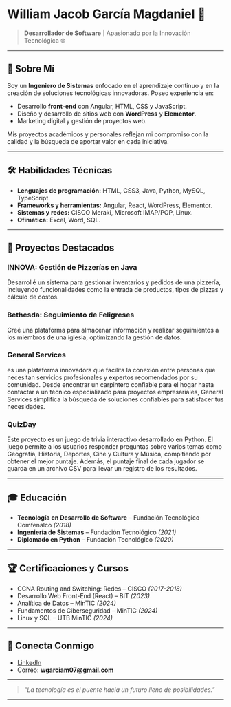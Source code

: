 # William Jacob García Magdaniel 🚀

> **Desarrollador de Software** | Apasionado por la Innovación Tecnológica 🌐

---

## 🌟 Sobre Mí

Soy un **Ingeniero de Sistemas** enfocado en el aprendizaje continuo y en la creación de soluciones tecnológicas innovadoras. Poseo experiencia en:

- Desarrollo **front-end** con Angular, HTML, CSS y JavaScript.
- Diseño y desarrollo de sitios web con **WordPress** y **Elementor**.
- Marketing digital y gestión de proyectos web.

Mis proyectos académicos y personales reflejan mi compromiso con la calidad y la búsqueda de aportar valor en cada iniciativa.

---

## 🛠️ Habilidades Técnicas

- **Lenguajes de programación:** HTML, CSS3, Java, Python, MySQL, TypeScript.
- **Frameworks y herramientas:** Angular, React, WordPress, Elementor.
- **Sistemas y redes:** CISCO Meraki, Microsoft IMAP/POP, Linux.
- **Ofimática:** Excel, Word, SQL.

---

## 🚀 Proyectos Destacados

### INNOVA: Gestión de Pizzerías en Java  
Desarrollé un sistema para gestionar inventarios y pedidos de una pizzería, incluyendo funcionalidades como la entrada de productos, tipos de pizzas y cálculo de costos.

### Bethesda: Seguimiento de Feligreses  
Creé una plataforma para almacenar información y realizar seguimientos a los miembros de una iglesia, optimizando la gestión de datos.

### General Services  
es una plataforma innovadora que facilita la conexión entre personas que necesitan servicios profesionales y expertos recomendados por su comunidad. Desde encontrar un carpintero confiable para el hogar hasta contactar a un técnico especializado para proyectos empresariales, General Services simplifica la búsqueda de soluciones confiables para satisfacer tus necesidades.

### QuizDay

Este proyecto es un juego de trivia interactivo desarrollado en Python. El juego permite a los usuarios responder preguntas sobre varios temas como Geografía, Historia, Deportes, Cine y Cultura y Música, compitiendo por obtener el mejor puntaje. Además, el puntaje final de cada jugador se guarda en un archivo CSV para llevar un registro de los resultados.

---

## 🎓 Educación

- **Tecnología en Desarrollo de Software** – Fundación Tecnológico Comfenalco _(2018)_
- **Ingeniería de Sistemas** – Fundación Tecnológico _(2021)_
- **Diplomado en Python** – Fundación Tecnológico _(2020)_

---

## 🏆 Certificaciones y Cursos

- CCNA Routing and Switching: Redes – CISCO _(2017-2018)_
- Desarrollo Web Front-End (React) – BIT _(2023)_
- Analítica de Datos – MinTIC _(2024)_
- Fundamentos de Ciberseguridad – MinTIC _(2024)_
- Linux y SQL – UTB MinTIC _(2024)_

---

## 🔗 Conecta Conmigo

- [LinkedIn](http://www.linkedin.com/in/william-jacob-garcia-magdaniel-9a4384198)  
- Correo: **wgarciam07@gmail.com**  
---

> _"La tecnología es el puente hacia un futuro lleno de posibilidades."_

---
